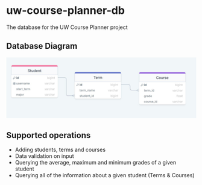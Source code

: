 # uw-course-planner-db
 The database for the UW Course Planner project

## Database Diagram
![Database Diagram](promotion/Database%20Diagram.JPG)

## Supported operations
- Adding students, terms and courses
- Data validation on input  
- Querying the average, maximum and minimum grades of a given student
- Querying all of the information about a given student (Terms & Courses)